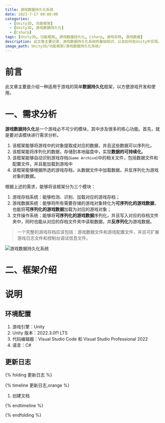 ```yaml
---
title: 游戏数据持久化系统
date: 2023-7-17 00:00:00
categories:
  - [Unity3D, 功能框架]
  - [Unity3D, 游戏数据持久化]
  - [Csharp]
tags: [Unity3D, 功能框架, 游戏数据持久化, Csharp, 游戏存档, 游戏数据]
description: 此文章主要记录，游戏数据持久化系统的基础知识，以及如何在Unity中实现。
image_path: Unity3D/功能框架/游戏数据持久化系统/
---
```


# 前言

此文章主要是介绍一种适用于游戏的简单**数据持久化**框架，以方便游戏开发和使用。

# 一、需求分析

**游戏数据持久化**是一个游戏必不可少的模块，其中涉及很多的核心功能。首先，就是要对该模块进行需求分析。

1. 该框架能够将游戏中的对象提取成对应的数据，并且这些数据可以序列化。
2. 该框架能将序列化的数据，存储到本地磁盘中，实现**数据的可持续化**。
3. 该框架能够自动识别游戏存档(`Game Archive`)中的相关文件，包括数据文件和配置文件，并且能加载到游戏中
4. 该框架能够根据所选的游戏存档，从数据文件中加载数据，并反序列化为游戏对象的数据。

根据上述的需求，能够将该框架分为三个模块：

1. 游戏存档系统：能够检测、识别、加载对应的游戏存档；
2. 游戏数据系统：能够将所有需要存储的游戏对象转化为**可序列化的游戏数据**，也能将**可序列化的游戏数据**加载为对应的游戏对象；
3. 文件操作系统：能够将**可序列化的游戏数据**序列化，并且写入对应的存档文件夹中，同时也能从对应的存档文件夹中读取数据，并**反序列化**为游戏数据。

> 一个完整的游戏存档应该包括：游戏数据文件和游戏配置文件，并且可扩展游戏日志文件和控制台调试信息文件。

![游戏数据持久化系统](https://imageshack.yuilexi.cn/Unity3D/%E5%8A%9F%E8%83%BD%E6%A1%86%E6%9E%B6/%E6%B8%B8%E6%88%8F%E6%95%B0%E6%8D%AE%E6%8C%81%E4%B9%85%E5%8C%96%E7%B3%BB%E7%BB%9F/%E6%B8%B8%E6%88%8F%E6%95%B0%E6%8D%AE%E6%8C%81%E4%B9%85%E5%8C%96%E7%B3%BB%E7%BB%9F.svg)

# 二、框架介绍

# 说明

## 环境配置

1. 游戏引擎：Unity
2. Unity 版本：2022.3.0f1 LTS
3. 代码编辑器：Visual Studio Code 和 Visual Studio Professional 2022
4. 语言：C#

## 更新日志

{% folding 更新日志 %}

{% timeline 更新日志,orange %}

<!-- timeline 2023-7-17 -->

1. 创建文档

<!-- endtimeline -->

{% endtimeline %}

{% endfolding %}
